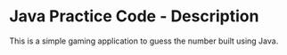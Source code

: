 # Java Practice Code - Description
This is a simple gaming application to guess the number built using Java.

